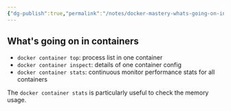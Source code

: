 ```yaml
---
{"dg-publish":true,"permalink":"/notes/docker-mastery-whats-going-on-inside-the-containers/","dgHomeLink":true,"dgPassFrontmatter":false,"dgShowBacklinks":true,"dgShowLocalGraph":true}
---
```


## What's going on in containers

- `docker container top`: process list in one container
- `docker container inspect`: details of one container config
- `docker container stats`: continuous monitor performance stats for all containers

The `docker container stats` is particularly useful to check the memory usage.

